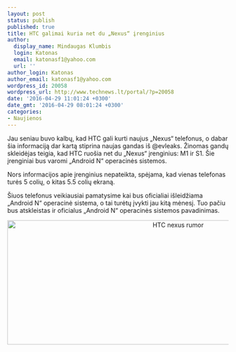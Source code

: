 ```yaml
---
layout: post
status: publish
published: true
title: HTC galimai kuria net du „Nexus“ įrenginius
author:
  display_name: Mindaugas Klumbis
  login: Katonas
  email: katonasf1@yahoo.com
  url: ''
author_login: Katonas
author_email: katonasf1@yahoo.com
wordpress_id: 20058
wordpress_url: http://www.technews.lt/portal/?p=20058
date: '2016-04-29 11:01:24 +0300'
date_gmt: '2016-04-29 08:01:24 +0300'
categories:
- Naujienos
---
```

<p>Jau seniau buvo kalbų, kad HTC gali kurti naujus „Nexus“ telefonus, o dabar šia informaciją dar kartą stiprina naujas gandas iš @evleaks. Žinomas gandų skleidėjas teigia, kad HTC ruošia net du „Nexus“ įrenginius: M1 ir S1. Šie įrenginiai bus varomi „Android N“ operacinės sistemos.</p>
<p>Nors informacijos apie įrenginius nepateikta, spėjama, kad vienas telefonas turės 5 colių, o kitas 5.5 colių ekraną.</p>
<p>Šiuos telefonus veikiausiai pamatysime kai bus oficialiai išleidžiama „Android N“ operacinė sistema, o tai turėtų įvykti jau kitą mėnesį. Tuo pačiu bus atskleistas ir oficialus „Android N“ operacinės sistemos pavadinimas.</p>
<p style="text-align: center"><a href="http://www.technews.lt/portal/wp-content/uploads/2016/04/HTC-nexus-rumor.jpg"><img class="alignnone wp-image-20060 size-full" src="http://www.technews.lt/portal/wp-content/uploads/2016/04/HTC-nexus-rumor.jpg" alt="HTC nexus rumor" width="762" height="283" /></a></p>
